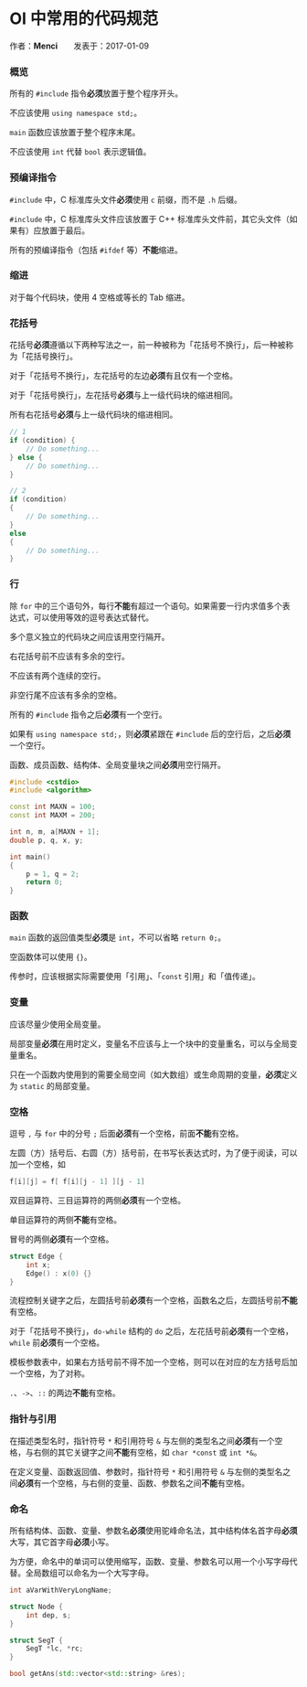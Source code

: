 # OI 中常用的代码规范

作者：**Menci**　　发表于：2017-01-09


### 概览

所有的 `#include` 指令**必须**放置于整个程序开头。

不应该使用 `using namespace std;`。

`main` 函数应该放置于整个程序末尾。

不应该使用 `int` 代替 `bool` 表示逻辑值。

### 预编译指令

`#include` 中，C 标准库头文件**必须**使用 `c` 前缀，而不是 `.h` 后缀。

`#include` 中，C 标准库头文件应该放置于 C++ 标准库头文件前，其它头文件（如果有）应放置于最后。

所有的预编译指令（包括 `#ifdef` 等）**不能**缩进。

### 缩进

对于每个代码块，使用 4 空格或等长的 Tab 缩进。

### 花括号

花括号**必须**遵循以下两种写法之一，前一种被称为「花括号不换行」，后一种被称为「花括号换行」。

对于「花括号不换行」，左花括号的左边**必须**有且仅有一个空格。

对于「花括号换行」，左花括号**必须**与上一级代码块的缩进相同。

所有右花括号**必须**与上一级代码块的缩进相同。

```cpp
// 1
if (condition) {
    // Do something...
} else {
    // Do something...
}
```
```cpp
// 2
if (condition)
{
    // Do something...
}
else
{
    // Do something...
}
```

### 行

除 `for` 中的三个语句外，每行**不能**有超过一个语句。如果需要一行内求值多个表达式，可以使用等效的逗号表达式替代。

多个意义独立的代码块之间应该用空行隔开。

右花括号前不应该有多余的空行。

不应该有两个连续的空行。

非空行尾不应该有多余的空格。

所有的 `#include` 指令之后**必须**有一个空行。

如果有 `using namespace std;`，则**必须**紧跟在 `#include` 后的空行后，之后**必须**一个空行。

函数、成员函数、结构体、全局变量块之间**必须**用空行隔开。

```cpp
#include <cstdio>
#include <algorithm>

const int MAXN = 100;
const int MAXM = 200;

int n, m, a[MAXN + 1];
double p, q, x, y;

int main()
{
    p = 1, q = 2;
    return 0;
}
```

### 函数

`main` 函数的返回值类型**必须**是 `int`，不可以省略 `return 0;`。

空函数体可以使用 `{}`。

传参时，应该根据实际需要使用「引用」、「`const` 引用」和「值传递」。

### 变量

应该尽量少使用全局变量。

局部变量**必须**在用时定义，变量名不应该与上一个块中的变量重名，可以与全局变量重名。

只在一个函数内使用到的需要全局空间（如大数组）或生命周期的变量，**必须**定义为 `static` 的局部变量。

### 空格

逗号 `,` 与 `for` 中的分号 `;` 后面**必须**有一个空格，前面**不能**有空格。

左圆（方）括号后、右圆（方）括号前，在书写长表达式时，为了便于阅读，可以加一个空格，如

```cpp
f[i][j] = f[ f[i][j - 1] ][j - 1]
```

双目运算符、三目运算符的两侧**必须**有一个空格。

单目运算符的两侧**不能**有空格。

冒号的两侧**必须**有一个空格。

```cpp
struct Edge {
    int x;
    Edge() : x(0) {}
}
```

流程控制关键字之后，左圆括号前**必须**有一个空格，函数名之后，左圆括号前**不能**有空格。

对于「花括号不换行」，`do-while` 结构的 `do` 之后，左花括号前**必须**有一个空格，`while` 前**必须**有一个空格。

模板参数表中，如果右方括号前不得不加一个空格，则可以在对应的左方括号后加一个空格，为了对称。

`.`、`->`、`::` 的两边**不能**有空格。

### 指针与引用

在描述类型名时，指针符号 `*` 和引用符号 `&` 与左侧的类型名之间**必须**有一个空格，与右侧的其它关键字之间**不能**有空格，如 `char *const` 或 `int *&`。

在定义变量、函数返回值、参数时，指针符号 `*` 和引用符号 `&` 与左侧的类型名之间**必须**有一个空格，与右侧的变量、函数、参数名之间**不能**有空格。

### 命名

所有结构体、函数、变量、参数名**必须**使用驼峰命名法，其中结构体名首字母**必须**大写，其它首字母**必须**小写。

为方便，命名中的单词可以使用缩写，函数、变量、参数名可以用一个小写字母代替。全局数组可以命名为一个大写字母。

```cpp
int aVarWithVeryLongName;

struct Node {
    int dep, s;
}

struct SegT {
    SegT *lc, *rc;
}

bool getAns(std::vector<std::string> &res);
```